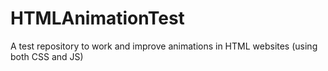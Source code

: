 # HTMLAnimationTest
A test repository to work and improve animations in HTML websites (using both CSS and JS)
